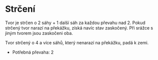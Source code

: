 # Strčení

Tvor je strčen o 2 sáhy + 1 další sáh za každou převahu nad 2. Pokud
strčený tvor narazí na překážku, získá navíc stav zaskočený. Při srážce s
jiným tvorem jsou zaskočeni oba.

Tvor strčený o 4 a více sáhů, který nenarazí na překážku, padá k zemi.

- Potřebná převaha: 2
